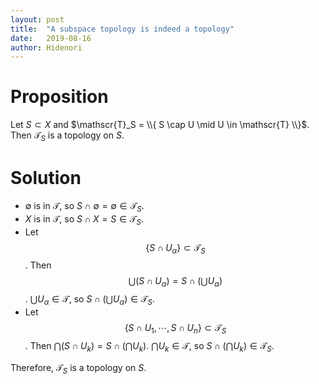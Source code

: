 ```yaml
---
layout: post
title:  "A subspace topology is indeed a topology"
date:   2019-08-16
author: Hidenori
---
```


# Proposition
Let $S \subset X$ and $\mathscr{T}_S = \\{ S \cap U \mid U \in \mathscr{T} \\}$.
Then $\mathscr{T}_S$ is a topology on $S$.

# Solution

* $\emptyset$ is in $\mathscr{T}$, so $S \cap \emptyset = \emptyset \in \mathscr{T}_S$.
* $X$ is in $\mathscr{T}$, so $S \cap X = S \in \mathscr{T}_S$.
* Let $$\{ S \cap U_{\alpha} \} \subset \mathscr{T}_S$$.
  Then $$\bigcup (S \cap U_{\alpha}) = S \cap (\bigcup U_{\alpha})$$.
  $\bigcup U_{\alpha} \in \mathscr{T}$, so $S \cap (\bigcup U_{\alpha}) \in \mathscr{T}_S$.
* Let $$\{ S \cap U_1, \cdots, S \cap U_n \} \subset \mathscr{T}_S$$.
  Then $\bigcap (S \cap U_{k}) = S \cap (\bigcap U_{k})$.
  $\bigcap U_{k} \in \mathscr{T}$, so $S \cap (\bigcap U_{k}) \in \mathscr{T}_S$.

Therefore, $\mathscr{T}_S$ is a topology on $S$.
